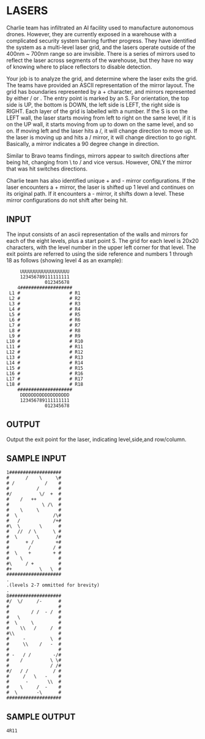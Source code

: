 <!-- RATING: HARD -->
<!-- NAME: LASERS -->
<!-- GENERATOR: generate.pl -->
# LASERS

Charlie team has infiltrated an AI facility used to manufacture autonomous drones. However, they are currently exposed in a warehouse with a complicated security system barring further progress. They have identified the system as a multi-level laser grid, and the lasers operate outside of the 400nm ~ 700nm range so are invisible. There is a series of mirrors used to reflect the laser across segments of the warehouse, but they have no way of knowing where to place reflectors to disable detection.

Your job is to analyze the grid, and determine where the laser exits the grid. The teams have provided an ASCII representation of the mirror layout. The grid has boundaries represented by a + character, and mirrors represented by either / or \. The entry point is marked by an S. For orientation, the top side is UP, the bottom is DOWN, the left side is LEFT, the right side is RIGHT. Each layer of the grid is labelled with a number. If the S is on the LEFT wall, the laser starts moving from left to right on the same level, if it is on the UP wall, it starts moving from up to down on the same level, and so on. If moving left and the laser hits a /, it will change direction to move up. If the laser is moving up and hits a / mirror, it will change direction to go right. Basically, a mirror indicates a 90 degree change in direction.

Similar to Bravo teams findings, mirrors appear to switch directions after being hit, changing from \ to / and vice versus. However, ONLY the mirror that was hit switches directions.

Charlie team has also identified unique + and - mirror configurations. If the laser encounters a + mirror, the laser is shifted up 1 level and continues on its original path. If it encounters a - mirror, it shifts down a level. These mirror configurations do not shift after being hit.

## INPUT
The input consists of an ascii representation of the walls and mirrors for each of the eight levels, plus a start point S. The grid for each level is 20x20 characters, with the level number in the upper left corner for that level. The exit points are referred to using the side reference and numbers 1 through 18 as follows (showing level 4 as an example): 

	     UUUUUUUUUUUUUUUUUU
	     123456789111111111
	              012345678
	    4###################
	 L1 #                  # R1
	 L2 #                  # R2
	 L3 #                  # R3
	 L4 #                  # R4
	 L5 #                  # R5
	 L6 #                  # R6
	 L7 #                  # R7
	 L8 #                  # R8
	 L9 #                  # R9
	L10 #                  # R10
	L11 #                  # R11
	L12 #                  # R12
	L13 #                  # R13
	L14 #                  # R14
	L15 #                  # R15
	L16 #                  # R16
	L17 #                  # R17
	L18 #                  # R18
	    ####################
	     DDDDDDDDDDDDDDDDDD
	     123456789111111111
	              012345678
	      
## OUTPUT
Output the exit point for the laser, indicating level,side,and row/column.

## SAMPLE INPUT
	1###################
	#      /    \     \#
	# /           /    #
	#          /       #
	#/          \/  +  #
	#    /   ++        #
	#            \ /\  #
	#    \     \       #
	#  \             /\#
	#   /            /+#
	#\  \       \      #
	#   //  / \      \ #
	#  \       \      /#
	#      + /        +#
	#       /        / #
	#  \    +        + #
	#    \             #
	#\     / +         #
	#+          \   \  #
	####################
	.
	.(levels 2-7 ommitted for brevity)
	.
	8###################
	#/  \/     /-      #
	#                  #
	#        / /  - /  #
	#   \              #
	#  \     \         #
	#    \\   /     /  #
	#\\                #
	#     -         \  #
	#     \\    /   -  #
	#                  #
	# -   / /        -/#
	#    /          \ \#
	#               / /#
	#/   / /         / #
	#     /   \   -    #
	#      -       \\  #
	#    \     /  -    #
	#  \       -\      #
	####################

## SAMPLE OUTPUT
	4R11
